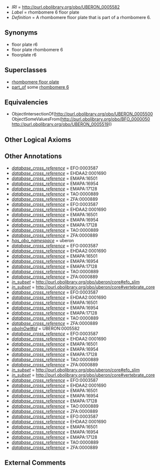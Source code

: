  * *IRI* = http://purl.obolibrary.org/obo/UBERON_0005582
 * *Label* = rhombomere 6 floor plate
 * *Definition* = A rhombomere floor plate that is part of a rhombomere 6.

## Synonyms

 * floor plate r6
 * floor plate rhombomere 6
 * floorplate r6

## Superclasses

 * [rhombomere floor plate](../../UBERON/00/UBERON_0005500.md)
 * [part_of](../../BFO/50/BFO_0000050.md) some [rhombomere 6](../../UBERON/19/UBERON_0005519.md)

## Equivalencies

 * ObjectIntersectionOf(<http://purl.obolibrary.org/obo/UBERON_0005500> ObjectSomeValuesFrom(<http://purl.obolibrary.org/obo/BFO_0000050> <http://purl.obolibrary.org/obo/UBERON_0005519>))

## Other Logical Axioms


## Other Annotations

 * *[database_cross_reference](../../ef/oboInOwl#hasDbXref.md)* = EFO:0003587
 * *[database_cross_reference](../../ef/oboInOwl#hasDbXref.md)* = EHDAA2:0001690
 * *[database_cross_reference](../../ef/oboInOwl#hasDbXref.md)* = EMAPA:16501
 * *[database_cross_reference](../../ef/oboInOwl#hasDbXref.md)* = EMAPA:16954
 * *[database_cross_reference](../../ef/oboInOwl#hasDbXref.md)* = EMAPA:17128
 * *[database_cross_reference](../../ef/oboInOwl#hasDbXref.md)* = TAO:0000889
 * *[database_cross_reference](../../ef/oboInOwl#hasDbXref.md)* = ZFA:0000889
 * *[database_cross_reference](../../ef/oboInOwl#hasDbXref.md)* = EFO:0003587
 * *[database_cross_reference](../../ef/oboInOwl#hasDbXref.md)* = EHDAA2:0001690
 * *[database_cross_reference](../../ef/oboInOwl#hasDbXref.md)* = EMAPA:16501
 * *[database_cross_reference](../../ef/oboInOwl#hasDbXref.md)* = EMAPA:16954
 * *[database_cross_reference](../../ef/oboInOwl#hasDbXref.md)* = EMAPA:17128
 * *[database_cross_reference](../../ef/oboInOwl#hasDbXref.md)* = TAO:0000889
 * *[database_cross_reference](../../ef/oboInOwl#hasDbXref.md)* = ZFA:0000889
 * *[has_obo_namespace](../../ce/oboInOwl#hasOBONamespace.md)* = uberon
 * *[database_cross_reference](../../ef/oboInOwl#hasDbXref.md)* = EFO:0003587
 * *[database_cross_reference](../../ef/oboInOwl#hasDbXref.md)* = EHDAA2:0001690
 * *[database_cross_reference](../../ef/oboInOwl#hasDbXref.md)* = EMAPA:16501
 * *[database_cross_reference](../../ef/oboInOwl#hasDbXref.md)* = EMAPA:16954
 * *[database_cross_reference](../../ef/oboInOwl#hasDbXref.md)* = EMAPA:17128
 * *[database_cross_reference](../../ef/oboInOwl#hasDbXref.md)* = TAO:0000889
 * *[database_cross_reference](../../ef/oboInOwl#hasDbXref.md)* = ZFA:0000889
 * *[in_subset](../../et/oboInOwl#inSubset.md)* = http://purl.obolibrary.org/obo/uberon/core#efo_slim
 * *[in_subset](../../et/oboInOwl#inSubset.md)* = http://purl.obolibrary.org/obo/uberon/core#vertebrate_core
 * *[database_cross_reference](../../ef/oboInOwl#hasDbXref.md)* = EFO:0003587
 * *[database_cross_reference](../../ef/oboInOwl#hasDbXref.md)* = EHDAA2:0001690
 * *[database_cross_reference](../../ef/oboInOwl#hasDbXref.md)* = EMAPA:16501
 * *[database_cross_reference](../../ef/oboInOwl#hasDbXref.md)* = EMAPA:16954
 * *[database_cross_reference](../../ef/oboInOwl#hasDbXref.md)* = EMAPA:17128
 * *[database_cross_reference](../../ef/oboInOwl#hasDbXref.md)* = TAO:0000889
 * *[database_cross_reference](../../ef/oboInOwl#hasDbXref.md)* = ZFA:0000889
 * *[oboInOwl#id](../../id/oboInOwl#id.md)* = UBERON:0005582
 * *[database_cross_reference](../../ef/oboInOwl#hasDbXref.md)* = EFO:0003587
 * *[database_cross_reference](../../ef/oboInOwl#hasDbXref.md)* = EHDAA2:0001690
 * *[database_cross_reference](../../ef/oboInOwl#hasDbXref.md)* = EMAPA:16501
 * *[database_cross_reference](../../ef/oboInOwl#hasDbXref.md)* = EMAPA:16954
 * *[database_cross_reference](../../ef/oboInOwl#hasDbXref.md)* = EMAPA:17128
 * *[database_cross_reference](../../ef/oboInOwl#hasDbXref.md)* = TAO:0000889
 * *[database_cross_reference](../../ef/oboInOwl#hasDbXref.md)* = ZFA:0000889
 * *[in_subset](../../et/oboInOwl#inSubset.md)* = http://purl.obolibrary.org/obo/uberon/core#efo_slim
 * *[in_subset](../../et/oboInOwl#inSubset.md)* = http://purl.obolibrary.org/obo/uberon/core#vertebrate_core
 * *[database_cross_reference](../../ef/oboInOwl#hasDbXref.md)* = EFO:0003587
 * *[database_cross_reference](../../ef/oboInOwl#hasDbXref.md)* = EHDAA2:0001690
 * *[database_cross_reference](../../ef/oboInOwl#hasDbXref.md)* = EMAPA:16501
 * *[database_cross_reference](../../ef/oboInOwl#hasDbXref.md)* = EMAPA:16954
 * *[database_cross_reference](../../ef/oboInOwl#hasDbXref.md)* = EMAPA:17128
 * *[database_cross_reference](../../ef/oboInOwl#hasDbXref.md)* = TAO:0000889
 * *[database_cross_reference](../../ef/oboInOwl#hasDbXref.md)* = ZFA:0000889
 * *[database_cross_reference](../../ef/oboInOwl#hasDbXref.md)* = EFO:0003587
 * *[database_cross_reference](../../ef/oboInOwl#hasDbXref.md)* = EHDAA2:0001690
 * *[database_cross_reference](../../ef/oboInOwl#hasDbXref.md)* = EMAPA:16501
 * *[database_cross_reference](../../ef/oboInOwl#hasDbXref.md)* = EMAPA:16954
 * *[database_cross_reference](../../ef/oboInOwl#hasDbXref.md)* = EMAPA:17128
 * *[database_cross_reference](../../ef/oboInOwl#hasDbXref.md)* = TAO:0000889
 * *[database_cross_reference](../../ef/oboInOwl#hasDbXref.md)* = ZFA:0000889

## External Comments

